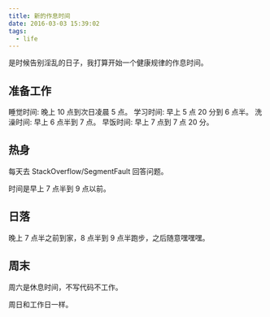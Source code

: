 ```yaml
---
title: 新的作息时间
date: 2016-03-03 15:39:02
tags:
  - life
---
```

是时候告别淫乱的日子，我打算开始一个健康规律的作息时间。

## <span>准备工作</span>

睡觉时间: 晚上 10 点到次日凌晨 5 点。
学习时间: 早上 5 点 20 分到 6 点半。
洗澡时间: 早上 6 点半到 7 点。
早饭时间: 早上 7 点到 7 点 20 分。

## <span>热身</span>

每天去 StackOverflow/SegmentFault 回答问题。

时间是早上 7 点半到 9 点以前。

## <span>日落</span>

晚上 7 点半之前到家，8 点半到 9 点半跑步，之后随意嘿嘿嘿。

## <span>周末</span>

周六是休息时间，不写代码不工作。

周日和工作日一样。
